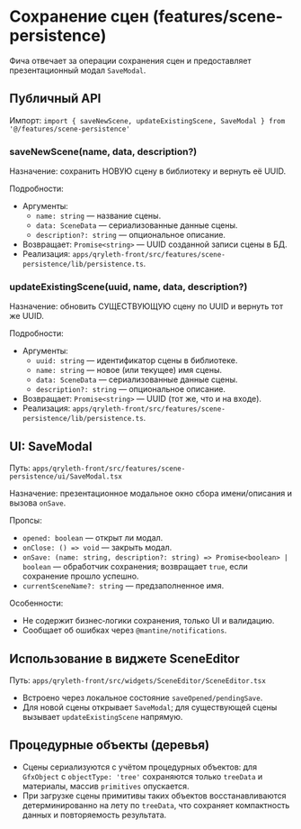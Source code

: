 # Сохранение сцен (features/scene-persistence)

Фича отвечает за операции сохранения сцен и предоставляет презентационный модал `SaveModal`.

## Публичный API

Импорт: `import { saveNewScene, updateExistingScene, SaveModal } from '@/features/scene-persistence'`

### saveNewScene(name, data, description?)

Назначение: сохранить НОВУЮ сцену в библиотеку и вернуть её UUID.

Подробности:
- Аргументы:
  - `name: string` — название сцены.
  - `data: SceneData` — сериализованные данные сцены.
  - `description?: string` — опциональное описание.
- Возвращает: `Promise<string>` — UUID созданной записи сцены в БД.
- Реализация: `apps/qryleth-front/src/features/scene-persistence/lib/persistence.ts`.

### updateExistingScene(uuid, name, data, description?)

Назначение: обновить СУЩЕСТВУЮЩУЮ сцену по UUID и вернуть тот же UUID.

Подробности:
- Аргументы:
  - `uuid: string` — идентификатор сцены в библиотеке.
  - `name: string` — новое (или текущее) имя сцены.
  - `data: SceneData` — сериализованные данные сцены.
  - `description?: string` — опциональное описание.
- Возвращает: `Promise<string>` — UUID (тот же, что и на входе).
- Реализация: `apps/qryleth-front/src/features/scene-persistence/lib/persistence.ts`.

## UI: SaveModal

Путь: `apps/qryleth-front/src/features/scene-persistence/ui/SaveModal.tsx`

Назначение: презентационное модальное окно сбора имени/описания и вызова `onSave`.

Пропсы:
- `opened: boolean` — открыт ли модал.
- `onClose: () => void` — закрыть модал.
- `onSave: (name: string, description?: string) => Promise<boolean> | boolean` — обработчик сохранения; возвращает `true`, если сохранение прошло успешно.
- `currentSceneName?: string` — предзаполненное имя.

Особенности:
- Не содержит бизнес‑логики сохранения, только UI и валидацию.
- Сообщает об ошибках через `@mantine/notifications`.

## Использование в виджете SceneEditor

Путь: `apps/qryleth-front/src/widgets/SceneEditor/SceneEditor.tsx`

- Встроено через локальное состояние `saveOpened/pendingSave`.
- Для новой сцены открывает `SaveModal`; для существующей сцены вызывает `updateExistingScene` напрямую.

## Процедурные объекты (деревья)

- Сцены сериализуются с учётом процедурных объектов: для `GfxObject` с `objectType: 'tree'` сохраняются только `treeData` и материалы, массив `primitives` опускается.
- При загрузке сцены примитивы таких объектов восстанавливаются детерминированно на лету по `treeData`, что сохраняет компактность данных и повторяемость результата.
